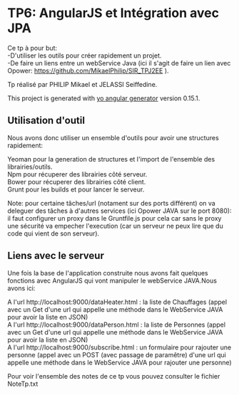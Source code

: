 # TP6: AngularJS et Intégration avec JPA

Ce tp à pour but:  
-D'utiliser les outils pour créer rapidement un projet.  
-De faire un liens entre un webService Java (ici il s'agit de faire un lien avec Opower: https://github.com/MikaelPhilip/SIR_TPJ2EE ).  

Tp réalisé par PHILIP Mikael et JELASSI Seiffedine.

This project is generated with [yo angular generator](https://github.com/yeoman/generator-angular)
version 0.15.1.

## Utilisation d'outil

Nous avons donc utiliser un ensemble d'outils pour avoir une structures rapidement:

Yeoman pour la generation de structures et l'import de l'ensemble des librairies/outils.  
Npm pour récuperer des librairies côté serveur.  
Bower pour récuperer des librairies côté client.  
Grunt pour les builds et pour lancer le serveur.  

Note: pour certaine tâches/url (notament sur des ports différent) on va deleguer des tâches à d'autres services (ici Opower JAVA sur le port 8080): il faut configurer un proxy dans le Gruntfile.js pour cela car sans le proxy une sécurité va empecher l'execution (car un serveur ne peux lire que du code qui vient de son serveur).

## Liens avec le serveur

Une fois la base de l'application construite nous avons fait quelques fonctions avec AngularJS qui vont manipuler le webService JAVA.Nous avons ici:

A l'url http://localhost:9000/dataHeater.html : la liste de Chauffages (appel avec un Get d'une url qui appelle une méthode dans le WebService JAVA pour avoir la liste en JSON)  
A l'url http://localhost:9000/dataPerson.html : la liste de Personnes (appel avec un Get d'une url qui appelle une méthode dans le WebService JAVA pour avoir la liste en JSON)  
A l'url http://localhost:9000/subscribe.html : un formulaire pour rajouter une personne (appel avec un POST (avec passage de paramêtre) d'une url qui appelle une méthode dans le WebService JAVA pour rajouter une personne)  

Pour voir l'ensemble des notes de ce tp vous pouvez consulter le fichier NoteTp.txt
